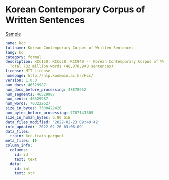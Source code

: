 # Korean Contemporary Corpus of Written Sentences
 
[Sample](../sample/kcc.txt)
 
<!-- MARKDOWN-AUTO-DOCS:START (CODE:src=../../../ekorpkit/resources/corpora/kcc.yaml) -->
<!-- The below code snippet is automatically added from ../../../ekorpkit/resources/corpora/kcc.yaml -->
```yaml
name: kcc
fullname: Korean Contemporary Corpus of Written Sentences
lang: ko
category: formal
description: KCC150, KCCq28, KCC940 -- Korean Contemporary Corpus of Written Sentences
  Total 732 million words (48,878,948 sentences)
license: MIT License
homepage: http://nlp.kookmin.ac.kr/kcc/
version: 1.0.0
num_docs: 46529987
num_docs_before_processing: 48878952
num_segments: 46529987
num_sents: 46529987
num_words: 703222627
size_in_bytes: 7300422420
num_bytes_before_processing: 7707141509
size_in_human_bytes: 6.80 GiB
data_files_modified: '2022-02-23 09:49:42'
info_updated: '2022-02-26 03:06:09'
data_files:
  train: kcc-train.parquet
meta_files: {}
column_info:
  columns:
    id: id
    text: text
  data:
    id: int
    text: str
```
<!-- MARKDOWN-AUTO-DOCS:END -->
